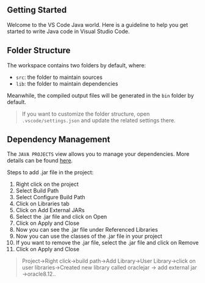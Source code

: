 ## Getting Started

Welcome to the VS Code Java world. Here is a guideline to help you get started to write Java code in Visual Studio Code.

## Folder Structure

The workspace contains two folders by default, where:

- `src`: the folder to maintain sources
- `lib`: the folder to maintain dependencies

Meanwhile, the compiled output files will be generated in the `bin` folder by default.

> If you want to customize the folder structure, open `.vscode/settings.json` and update the related settings there.

## Dependency Management

The `JAVA PROJECTS` view allows you to manage your dependencies. More details can be found [here](https://github.com/microsoft/vscode-java-dependency#manage-dependencies).


Steps to add .jar file in the project:
1. Right click on the project
2. Select Build Path
3. Select Configure Build Path
4. Click on Libraries tab
5. Click on Add External JARs
6. Select the .jar file and click on Open
7. Click on Apply and Close
8. Now you can see the .jar file under Referenced Libraries
9. Now you can use the classes of the .jar file in your project
10. If you want to remove the .jar file, select the .jar file and click on Remove
11. Click on Apply and Close

> Project->Right click->build path->Add Library->User Library->click on user libraries->Created new library called oraclejar -> add external jar ->oracle8.12..